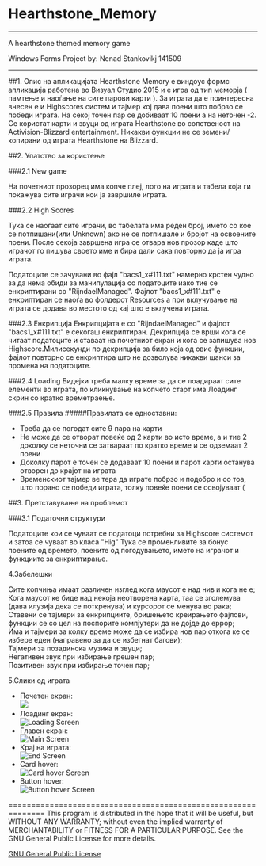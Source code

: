 # Hearthstone_Memory
--------------------
A hearthstone themed memory game

Windows Forms Project by: 
Nenad Stankovikj 141509


---
##1. Опис на апликацијата
Hearthstone Memory е виндоус формс апликација работена во Визуал Студио 2015 и е игра од тип меморја ( памтење и наоѓање на сите парови карти ).
За играта да е поинтересна внесен е и Highscores систем и тајмер кој дава поени што побрзо се победи играта. На секој точен пар се добиваат 10 поени а на неточен -2.
Се користат карти и звуци од играта Hearthstone во сопственост на Activision-Blizzard entertainment. 
Никакви функции не се земени/копирани од играта Hearthstone на Blizzard.

##2. Упатство за користењe

###2.1 New game

На почетниот прозорец има копче плеј, лого на играта и табела која ги покажува сите играчи кои ја завршиле играта.

###2.2 High Scores

Тука се наоѓаат сите играчи, во табелата има реден број, името со кое се потпишани(или Unknown) ако не се потпишале и бројот на освоените поени.
После секоја завршена игра се отвара нов прозор каде што играчот го пишува своето име и бира дали сака повторно да ја игра играта.

Податоците се зачувани во фајл "bacs1_x#111.txt" намерно крстен чудно за да нема обиди за манипулација со податоците иако тие се
енкриптирани со "RijndaelManaged". Фајлот "bacs1_x#111.txt" е енкриптиран се наоѓа во фолдерот Resources а при вклучување на играта 
се додава во местото од кај што е вклучена играта.

###2.3 Енкрипција
Енкрипцијата е со "RijndaelManaged" и фајлот  "bacs1_x#111.txt" е секогаш енкриптиран. Декрипција се врши кога се читаат податоците и ставаат 
на почетниот екран и кога се запишува нов Highscore.Милисекунди по декрипција за било која од овие функции, фајлот повторно се енкриптира
што не дозволува никакви шанси за промена на податоците.

###2.4 Loading
Бидејки треба малку време за да се лоадираат сите елементи во играта, по кликнување на копчето старт има Лоадинг скрин со кратко времетраење. 

###2.5 Правила
#####Правилата се едноставни:

* Треба да се погодат сите 9 пара на карти
* Не може да се отворат повеќе од 2 карти во исто време, а и тие 2 доколку се неточни се затвараат по кратко време и се одземаат 2 поени
* Доколку парот е точен се додаваат 10 поени и парот карти останува отворен до крајот на играта 
* Временскиот тајмер ве тера да играте побрзо и подобро и со тоа, што порано се победи играта, толку повеќе поени се освојуваат (


##3. Претставување на проблемот

###3.1 Податочни структури

Податоците кои се чуваат се податоци потребни за Highscore системот и затоа се чуваат во класа "Hig"
Тука се променливите за бонус поените од времето, поените од погодувањето, името на играчот и функциите за енкриптирање.

4.Забелешки

Сите копчиња имаат различен изглед кога маусот е над нив и кога не е;<br />
Кога маусот ке биде над некоја неотворена карта, таа се зголемува (дава илузија дека се поткренува) и курсорот се менува во рака;<br />
Ставени се тајмери за енкрипциите, бришењето креирањето фајлови, функции се со цел на поспорите компјутери да не дојде до еррор;<br />
Има и тајмери за колку време може да се избира нов пар откога ке се избере еден (направено за да се избегнат багови);<br />
Тајмери за позадинска музика и звуци;<br />
Негативен звук при избирање грешен пар;<br />
Позитивен звук при избирање точен пар;<br />

5.Слики од играта
<ul>
<li> Почетен екран: <br />
<img src="http://imgur.com/KsnyCQlЌ alt="Start Screen"/> </li>
<li> Лоадинг екран:<br />
<img src="http://imgur.com/efUZPvs"alt="Loading Screen"/> </li>
<li> Главен екран: <br />
<img src="http://imgur.com/uvEYWgl"alt="Main Screen"/> </li>
<li> Крај на играта: <br />
<img src="http://imgur.com/eJ6cn2U"alt="End Screen"/> </li>
<li> Card hover:<br />
<img src="http://imgur.com/Vm3OI16"alt="Card hover Screen"/> </li>
<li> Button hover:<br />
<img src="http://imgur.com/Cdjjc2A" alt="Button hover Screen"/> </li>
</ul> 
 

==============================================================
This program is distributed in the hope that it will be useful,
but WITHOUT ANY WARRANTY; without even the implied warranty of
MERCHANTABILITY or FITNESS FOR A PARTICULAR PURPOSE.  See the
GNU General Public License for more details.

[GNU General Public License](https://github.com/NatashaL/Sudoku/blob/master/COPYING.md)

